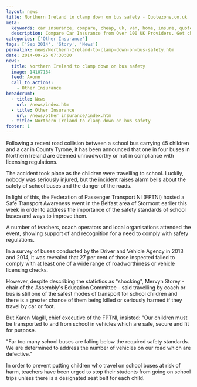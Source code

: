 ```yaml
---
layout: news
title: Northern Ireland to clamp down on bus safety - Quotezone.co.uk
meta:
  keywords: car insurance, compare, cheap, uk, van, home, insure, quotes, online, comparison, bike, loans, life
  description: Compare Car Insurance from Over 100 UK Providers. Get cheap quotes online now using our fast, free, secure comparison site
categories: ['Other Insurance']
tags: ['Sep 2014', 'Story', 'News']
permalink: news/Northern-Ireland-to-clamp-down-on-bus-safety.htm
date: 2014-09-26 07:30:00
news:
  title: Northern Ireland to clamp down on bus safety
  image: 14107184
  feed: Axonn
  call_to_actions:
    - Other Insurance
breadcrumb:
  - title: News
    url: /news/index.htm
  - title: Other Insurance
    url: /news/other_insurance/index.htm
  - title: Northern Ireland to clamp down on bus safety
footer: 1
---
```


Following a recent road collision between a school bus carrying 45 children and a car in County Tyrone, it has been announced that one in four buses in Northern Ireland are deemed unroadworthy or not in compliance with licensing regulations.

The accident took place as the children were travelling to school. Luckily, nobody was seriously injured, but the incident raises alarm bells about the safety of school buses and the danger of the roads.

In light of this, the Federation of Passenger Transport NI (FPTNI) hosted a Safe Transport Awareness event in the Belfast area of Stormont earlier this week in order to address the importance of the safety standards of school buses and ways to improve them.

A number of teachers, coach operators and local organisations attended the event, showing support of and recognition for a need to comply with safety regulations.

In a survey of buses conducted by the Driver and Vehicle Agency in 2013 and 2014, it was revealed that 27 per cent of those inspected failed to comply with at least one of a wide range of roadworthiness or vehicle licensing checks.

However, despite describing the statistics as &quot;shocking&quot;, Mervyn Storey - chair of the Assembly&#39;s Education Committee - said travelling by coach or bus is still one of the safest modes of transport for school children and there is a greater chance of them being killed or seriously harmed if they travel by car or foot.

But Karen Magill, chief executive of the FPTNI, insisted: &quot;Our children must be transported to and from school in vehicles which are safe, secure and fit for purpose.

&quot;Far too many school buses are falling below the required safety standards. We are determined to address the number of vehicles on our road which are defective.&quot;

In order to prevent putting children who travel on school buses at risk of harm, teachers have been urged to stop their students from going on school trips unless there is a designated seat belt for each child.
